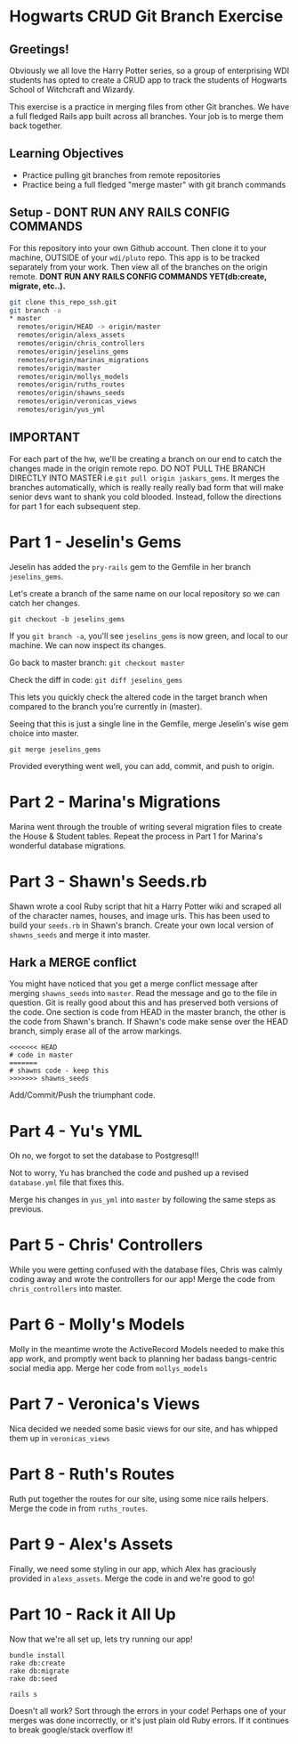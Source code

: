 # Hogwarts CRUD Git Branch Exercise

## Greetings!

Obviously we all love the Harry Potter series, so a group of enterprising WDI students has opted to create a CRUD app to track the students of Hogwarts School of Witchcraft and Wizardy.

This exercise is a practice in merging files from other Git branches. We have a full fledged Rails app built across all branches. Your job is to merge them back together.

## Learning Objectives

- Practice pulling git branches from remote repositories
- Practice being a full fledged "merge master" with git branch commands

## Setup - DONT RUN ANY RAILS CONFIG COMMANDS

For this repository into your own Github account. Then clone it to your machine, OUTSIDE of your `wdi/pluto` repo. This app is to be tracked separately from your work. Then view all of the branches on the origin remote. **DONT RUN ANY RAILS CONFIG COMMANDS YET(db:create, migrate, etc..).**

```bash
git clone this_repo_ssh.git
git branch -a
* master
  remotes/origin/HEAD -> origin/master
  remotes/origin/alexs_assets
  remotes/origin/chris_controllers
  remotes/origin/jeselins_gems
  remotes/origin/marinas_migrations
  remotes/origin/master
  remotes/origin/mollys_models
  remotes/origin/ruths_routes
  remotes/origin/shawns_seeds
  remotes/origin/veronicas_views
  remotes/origin/yus_yml
```

## __IMPORTANT__

For each part of the hw, we'll be creating a branch on our end to catch the changes made in the origin remote repo. DO NOT PULL THE BRANCH DIRECTLY INTO MASTER i.e `git pull origin jaskars_gems`. It merges the branches automatically, which is really really really bad form that will make senior devs want to shank you cold blooded. Instead, follow the directions for part 1 for each subsequent step.

# Part 1 - Jeselin's Gems

Jeselin has added the `pry-rails` gem to the Gemfile in her branch `jeselins_gems`.

Let's create a branch of the same name on our local repository so we can catch her changes.

`git checkout -b jeselins_gems`

If you `git branch -a`, you'll see `jeselins_gems` is now green, and local to our machine. We can now inspect its changes.

Go back to master branch: `git checkout master`

Check the diff in code: `git diff jeselins_gems`

This lets you quickly check the altered code in the target branch when compared to the branch you're currently in (master).

Seeing that this is just a single line in the Gemfile, merge Jeselin's wise gem choice into master.

`git merge jeselins_gems`

Provided everything went well, you can add, commit, and push to origin.

# Part 2 - Marina's Migrations

Marina went through the trouble of writing several migration files to create the House & Student tables.
Repeat the process in Part 1 for Marina's wonderful database migrations.

# Part 3 - Shawn's Seeds.rb

Shawn wrote a cool Ruby script that hit a Harry Potter wiki and scraped all of the character names, houses, and image urls. This has been used to build your `seeds.rb` in Shawn's branch. Create your own local version of `shawns_seeds` and merge it into master.

## Hark a MERGE conflict

You might have noticed that you get a merge conflict message after merging `shawns_seeds` into `master`. Read the message and go to the file in question. Git is really good about this and has preserved both versions of the code. One section is code from HEAD in the master branch, the other is the code from Shawn's branch. If Shawn's code make sense over the HEAD branch, simply erase all of the arrow markings.

```
<<<<<<< HEAD
# code in master
=======
# shawns code - keep this
>>>>>>> shawns_seeds
```

Add/Commit/Push the triumphant code.

# Part 4 - Yu's YML

Oh no, we forgot to set the database to Postgresql!!

Not to worry, Yu has branched the code and pushed up a revised `database.yml` file that fixes this.

Merge his changes in `yus_yml` into `master` by following the same steps as previous.

# Part 5 - Chris' Controllers

While you were getting confused with the database files, Chris was calmly coding away and wrote the controllers for our app! Merge the code from `chris_controllers` into master.

# Part 6 - Molly's Models

Molly in the meantime wrote the ActiveRecord Models needed to make this app work, and promptly went back to planning her badass bangs-centric social media app. Merge her code from `mollys_models`

# Part 7 - Veronica's Views

Nica decided we needed some basic views for our site, and has whipped them up in `veronicas_views`

# Part 8 - Ruth's Routes

Ruth put together the routes for our site, using some nice rails helpers. Merge the code in from `ruths_routes`.

# Part 9 - Alex's Assets

Finally, we need some styling in our app, which Alex has graciously provided in `alexs_assets`. Merge the code in and we're good to go!

# Part 10 - Rack it All Up

Now that we're all set up, lets try running our app!

```
bundle install
rake db:create
rake db:migrate
rake db:seed

rails s
```

Doesn't all work? Sort through the errors in your code! Perhaps one of your merges was done incorrectly, or it's just plain old Ruby errors. If it continues to break google/stack overflow it!

